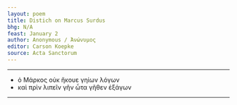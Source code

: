 ```yaml
---
layout: poem
title: Distich on Marcus Surdus
bhg: N/A
feast: January 2
author: Anonymous / Ἀνώνυμος
editor: Carson Koepke
source: Acta Sanctorum
---
```


---

- ὁ Μάρκος οὐκ ἤκουε γηίων λόγων
- καὶ πρὶν λιπεῖν γῆν ὦτα γῆθεν ἐξάγων

---
